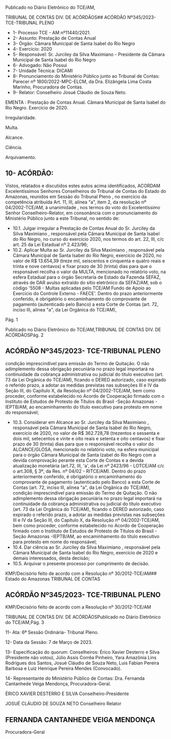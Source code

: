 Publicado  no  Diário  Eletrônico do TCE/AM,

TRIBUNAL DE CONTAS DIV. DE ACÓRDÃOS## ACÓRDÃO Nº345/2023- TCE-TRIBUNAL PLENO

- 1- Processo TCE - AM nº11440/2021.
- 2- Assunto: Prestação de Contas Anual
- 3- Órgão: Câmara Municipal de Santa Isabel do Rio Negro
- 4- Exercício: 2020
- 5- Responsável: Sr. Jurciley da Silva Maximiano - Presidente da Câmara Municipal de Santa Isabel do Rio Negro
- 6- Advogado: Não Possui
- 7- Unidade Técnica: DICAMI
- 8- Pronunciamento  do  Ministério  Público  junto  ao  Tribunal  de  Contas: Parecer  nº 1800/2022-MPC-ELCM,  da  Dra.  Elizângela  Lima  Costa  Marinho,  Procuradora  de Contas.
- 9- Relator: Conselheiro Josué Cláudio de Souza Neto.

EMENTA : Prestação  de  Contas  Anual. Câmara Municipal  de  Santa  Isabel  do  Rio  Negro.  Exercício de 2020.

Irregularidade.

Multa.

Alcance.

Ciência.

Arquivamento.

## 10-  ACÓRDÃO:

Vistos,  relatados  e  discutidos  estes  autos  acima  identificados, ACORDAM Excelentíssimos Senhores Conselheiros do Tribunal de Contas do Estado do Amazonas, reunidos em Sessão do Tribunal Pleno , no exercício da competência atribuída Art. 11, III, alínea "a", item 2, da resolução nº 04/2002-TCE/AM, à unanimidade , nos termos do voto do Excelentíssimo Senhor Conselheiro-Relator, em consonância com o pronunciamento do Ministério Público junto a este Tribunal, no sentido de:

- 10.1. Julgar irregular a Prestação de Contas Anual do Sr. Jurciley da Silva Maximiano , responsável pela Câmara Municipal de Santa Isabel do Rio Negro, no curso do exercício 2020, nos termos do art. 22, III, c/c art. 25 da Lei Estadual nº 2.423/96;
- 10.2. Aplicar Multa ao Sr. Jurciley da Silva Maximiano ,  responsável pela Câmara Municipal de Santa Isabel do Rio Negro, exercício de 2020, no valor de R$ 13.654,39 (treze mil, seiscentos e cinquenta e quatro reais e trinta e nove centavos)  e fixar prazo de 30 (trinta)  dias para que o responsável recolha o valor da MULTA, mencionado no relatório voto, na  esfera  Estadual  para  o  órgão  Secretaria  de  Estado  da  Fazenda  SEFAZ,  através de DAR  avulso extraído do sítio eletrônico da SEFAZ/AM,  sob  o  código  '5508  -  Multas  aplicadas  pelo  TCE/AM  Fundo de Apoio ao Exercício do Controle Externo - FAECE'. Dentro do prazo  anteriormente  conferido,  é  obrigatório  o  encaminhamento  do comprovante de pagamento (autenticado pelo Banco) a esta Corte de Contas  (art.  72,  inciso  III,  alínea  "a",  da  Lei  Orgânica  do  TCE/AM),

Pág. 1

Publicado  no  Diário  Eletrônico do TCE/AM,TRIBUNAL DE CONTAS DIV. DE ACÓRDÃOSPág. 2

## ACÓRDÃO Nº345/2023- TCE-TRIBUNAL PLENO

condição  imprescindível  para  emissão  do  Termo  de  Quitação.  O  não adimplemento dessa obrigação pecuniária no prazo legal importará na continuidade da cobrança administrativa ou judicial do título executivo (art.  73  da  Lei  Orgânica  do  TCE/AM),  ficando  o  DERED  autorizado, caso  expirado  o  referido  prazo,  a  adotar  as  medidas  previstas  nas subseções  III  e  IV  da  Seção  III,  do  Capítulo  X,  da  Resolução  nº 04/2002-TCE/AM,  bem  como  proceder,  conforme  estabelecido  no Acordo de Cooperação firmado com o Instituto de Estudos de Protesto de Títulos do Brasil -Seção Amazonas -IEPTB/AM, ao encaminhamento  do  título executivo para protesto em  nome  do responsável;

- 10.3. Considerar em  Alcance ao Sr. Jurciley da Silva Maximiano , responsável  pela Câmara  Municipal  de  Santa  Isabel  do  Rio  Negro, exercício de 2020, no valor de R$ 362.728,78 (trezentos e sessenta e dois mil, setecentos e vinte e oito reais e setenta e oito centavos) e fixar prazo de 30 (trinta)  dias para  que  o  responsável  recolha  o  valor  do ALCANCE/GLOSA, mencionado no relatório voto, na esfera municipal para o órgão Câmara Municipal de Santa Izabel do Rio Negro com a devida comprovação  perante esta Corte de Contas e a devida atualização monetária (art.72, III, 'a', da Lei nº 2423/96  - LOTCE/AM c/c  o  art.308,  §  3º,  da  Res.  nº  04/02  -  RITCE/AM).  Dentro  do  prazo anteriormente conferido, é obrigatório o encaminhamento do comprovante de pagamento (autenticado pelo Banco) a esta Corte de Contas  (art.  72,  inciso  III,  alínea  "a",  da  Lei  Orgânica  do  TCE/AM), condição  imprescindível  para  emissão  do  Termo  de  Quitação.  O  não adimplemento dessa obrigação pecuniária no prazo legal importará na continuidade da cobrança administrativa ou judicial do título executivo (art.  73  da  Lei  Orgânica  do  TCE/AM),  ficando  o  DERED  autorizado, caso  expirado  o  referido  prazo,  a  adotar  as  medidas  previstas  nas subseções  III  e  IV  da  Seção  III,  do  Capítulo  X,  da  Resolução  nº 04/2002-TCE/AM,  bem  como  proceder,  conforme  estabelecido  no Acordo de Cooperação firmado com o Instituto de Estudos de Protesto de Títulos do Brasil -Seção Amazonas -IEPTB/AM, ao encaminhamento  do  título executivo para protesto em  nome  do responsável;
- 10.4. Dar  ciência ao Sr.  Jurciley  da  Silva  Maximiano ,  responsável  pela Câmara Municipal de Santa Isabel do Rio Negro, exercício de 2020 e demais interessados, desta decisão;
- 10.5. Arquivar o presente processo por cumprimento de decisão.

KMP/Decisório feito de acordo com a Resolução nº 30/2012-TCE/AM## Estado do Amazonas TRIBUNAL DE CONTAS

## ACÓRDÃO Nº345/2023- TCE-TRIBUNAL PLENO

KMP/Decisório feito de acordo com a Resolução nº 30/2012-TCE/AM

TRIBUNAL DE CONTAS DIV. DE ACÓRDÃOSPublicado  no  Diário  Eletrônico do TCE/AM,Pág. 3

11-  Ata: 6ª Sessão Ordinária- Tribunal Pleno.

12-  Data da Sessão: 7 de Março de 2023.

13-  Especificação do quorum: Conselheiros: Érico Xavier Desterro e Silva (Presidente não votou),  Júlio  Assis  Corrêa  Pinheiro,  Yara  Amazônia  Lins  Rodrigues  dos  Santos, Josué Cláudio de Souza Neto, Luis Fabian Pereira Barbosa e Luiz Henrique Pereira Mendes (Convocado).

14-  Representante do Ministério Público de Contas: Dra. Fernanda Cantanhede Veiga Mendonça, Procuradora-Geral.

ÉRICO XAVIER DESTERRO E SILVA Conselheiro-Presidente

JOSUÉ CLÁUDIO DE SOUZA NETO Conselheiro Relator

## FERNANDA CANTANHEDE VEIGA MENDONÇA

Procuradora-Geral